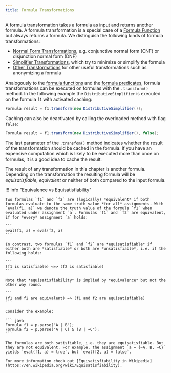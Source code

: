 ```yaml
---
title: Formula Transformations
---
```


A formula transformation takes a formula as input and returns another formula. A formula transformation is a special case of a [Formula Function](../formula-functions) but always returns a formula. We distinguish the following kinds of formula transformations:

- [Normal Form Transformations](normal-form-transformations), e.g. conjunctive normal form (CNF) or disjunction normal form (DNF)
- [Simplifier Transformations](simplifier-transformations), which try to minimize or simplify the formula
- [Other Transformations](other-transformations) for other useful transformations such as anonymizing a formula

Analogously to the [formula functions](../formula-functions) and the [formula predicates](../formula-predicates), formula transformations can be executed on formulas with the `.transform()` method. In the following example the `DistributiveSimplifier` is executed on the formula `f1` with activated caching:

``` java
Formula result = f1.transform(new DistributiveSimplifier());
```

Caching can also be deactivated by calling the overloaded method with flag `false`:

``` java
Formula result = f1.transform(new DistributiveSimplifier(), false);
```

The last parameter of the `.transfom()` method indicates whether the result of the transformation should be cached in the formula. If you have an expensive computation which is likely to be executed more than once on formulas, it is a good idea to cache the result.

The result of any transformation in this chapter is another formula. Depending on the transformation the resulting formula will be *equisatisfiable*, *equivalent* or neither of both compared to the input formula.

!!! info "Equivalence vs Equisatisfiability"

    Two formulas `f1` and `f2` are (logically) *equivalent* if both formulas evaluate to the same truth value *for all* assignments. With `eval(f1, a)` we denote the truth value of the formula `f1` when evaluated under assignment `a`. Formulas `f1` and `f2` are equivalent, if for *every* assignment `a` holds:

    ```
    eval(f1, a) = eval(f2, a)
    ```

    In contrast, two formulas `f1` and `f2` are *equisatisfiable* if either both are *satisfiable* or both are *unsatisfiable*, i.e. if the following holds:

    ```
    (f1 is satisfiable) <=> (f2 is satisfiable)
    ```

    Note that *equisatisfiability* is implied by *equivalence* but not the other way round.

    ```
    (f1 and f2 are equivalent) => (f1 and f2 are equisatisfiable)
    ```

    Consider the example:

    ``` java
    Formula f1 = p.parse("A | B");
    Formula f2 = p.parse("A | C) & (B | ~C");
    ```

    The formulas are both satisfiable, i.e. they are equisatisfiable. But they are not equivalent. For example, the assignment `a = {~A, B, ~C}` yields `eval(f1, a) = true`, but `eval(f2, a) = false`.

    For more information check out [Equisatisfiability in Wikipedia](https://en.wikipedia.org/wiki/Equisatisfiability).

